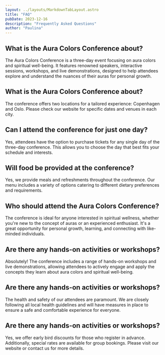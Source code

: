 ```yaml
---
layout: ../layouts/MarkdownTabLayout.astro
title: "FAQ"
pubDate: 2023-12-16
description: "Frequently Asked Questions"
author: "Paulina"
---
```


## What is the Aura Colors Conference about?

The Aura Colors Conference is a three-day event focusing on aura colors and spiritual well-being. It features renowned speakers, interactive sessions, workshops, and live demonstrations, designed to help attendees explore and understand the nuances of their auras for personal growth.

## What is the Aura Colors Conference about?

The conference offers two locations for a tailored experience: Copenhagen and Oslo. Please check our website for specific dates and venues in each city.

## Can I attend the conference for just one day?

Yes, attendees have the option to purchase tickets for any single day of the three-day conference. This allows you to choose the day that best fits your schedule and interests.

## Will food be provided at the conference?

Yes, we provide meals and refreshments throughout the conference. Our menu includes a variety of options catering to different dietary preferences and requirements.

## Who should attend the Aura Colors Conference?

The conference is ideal for anyone interested in spiritual wellness, whether you're new to the concept of auras or an experienced enthusiast. It's a great opportunity for personal growth, learning, and connecting with like-minded individuals.

## Are there any hands-on activities or workshops?

Absolutely! The conference includes a range of hands-on workshops and live demonstrations, allowing attendees to actively engage and apply the concepts they learn about aura colors and spiritual well-being.

## Are there any hands-on activities or workshops?

The health and safety of our attendees are paramount. We are closely following all local health guidelines and will have measures in place to ensure a safe and comfortable experience for everyone.

## Are there any hands-on activities or workshops?

Yes, we offer early bird discounts for those who register in advance. Additionally, special rates are available for group bookings. Please visit our website or contact us for more details.
